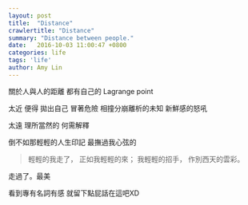 ```yaml
---
layout: post
title:  "Distance"
crawlertitle: "Distance"
summary: "Distance between people."
date:   2016-10-03 11:00:47 +0800
categories: life
tags: 'life'
author: Amy Lin
---
```


關於人與人的距離
都有自己的 Lagrange point

太近
便得 拋出自己
冒著危險 相撞分崩離析的未知
新鮮感的怒吼

太遠
理所當然的
何需解釋

倒不如那輕輕的人生印記
最撫過我心弦的

> 輕輕的我走了， 
正如我輕輕的來； 
我輕輕的招手， 
作別西天的雲彩。

走過了。最美

看到專有名詞有感 就留下點屁話在這吧XD

